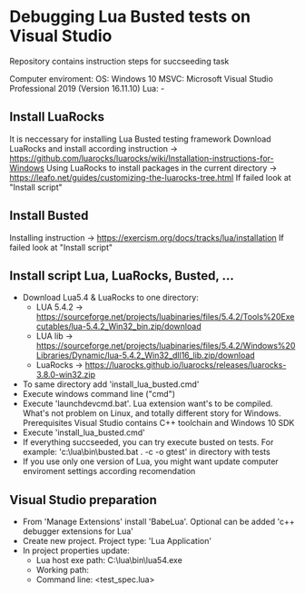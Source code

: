 # Debugging Lua Busted tests on Visual Studio
Repository contains instruction steps for succseeding task

Computer enviroment:
OS: Windows 10
MSVC: Microsoft Visual Studio Professional 2019 (Version 16.11.10)
Lua: -

## Install LuaRocks
It is neccessary for installing Lua Busted testing framework
Download LuaRocks and install according instruction -> https://github.com/luarocks/luarocks/wiki/Installation-instructions-for-Windows
Using LuaRocks to install packages in the current directory -> https://leafo.net/guides/customizing-the-luarocks-tree.html
If failed look at "Install script"

## Install Busted
Installing instruction -> https://exercism.org/docs/tracks/lua/installation
If failed look at "Install script"

## Install script Lua, LuaRocks, Busted, ...
- Download Lua5.4 & LuaRocks to one directory:
  - LUA 5.4.2 -> https://sourceforge.net/projects/luabinaries/files/5.4.2/Tools%20Executables/lua-5.4.2_Win32_bin.zip/download
  - LUA lib -> https://sourceforge.net/projects/luabinaries/files/5.4.2/Windows%20Libraries/Dynamic/lua-5.4.2_Win32_dll16_lib.zip/download
  - LuaRocks -> https://luarocks.github.io/luarocks/releases/luarocks-3.8.0-win32.zip
- To same directory add 'install_lua_busted.cmd'
- Execute windows command line ("cmd")
- Execute 'launchdevcmd.bat'. Lua extension want's to be compiled. What's not problem on Linux, and totally different story for Windows. Prerequisites Visual Studio contains C++ toolchain and Windows 10 SDK
- Execute 'install_lua_busted.cmd'
- If everything succseeded, you can try execute busted on tests. For example: 'c:\lua\bin\busted.bat . -c -o gtest' in directory with tests
- If you use only one version of Lua, you might want update computer enviroment settings according recomendation

## Visual Studio preparation
- From 'Manage Extensions' install 'BabeLua'. Optional can be added 'c++ debugger extensions for Lua'
- Create new project. Project type: 'Lua Application'
- In project properties update:
  - Lua host exe path: C:\lua\bin\lua54.exe
  - Working path: <test source directory>
  - Command line: <test_spec.lua>
  
